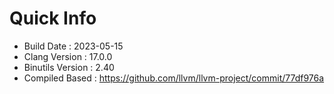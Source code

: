 # Quick Info
* Build Date : 2023-05-15
* Clang Version : 17.0.0
* Binutils Version : 2.40
* Compiled Based : https://github.com/llvm/llvm-project/commit/77df976a
